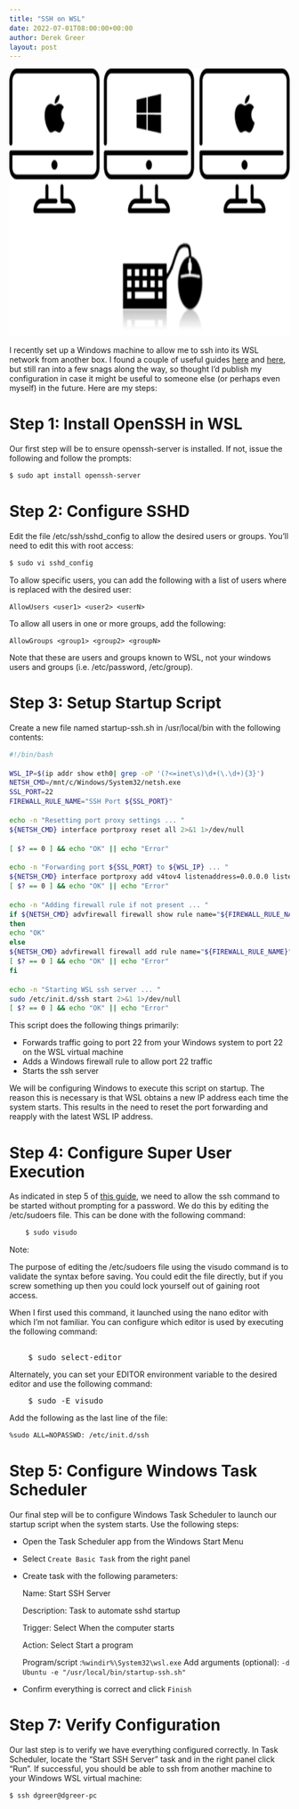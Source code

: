 ```yaml
---
title: "SSH on WSL"
date: 2022-07-01T08:00:00+00:00
author: Derek Greer
layout: post
---
```


<p style="text-align: center">
  <a href="/wp-content/uploads/2022/07/01/ssh.png"><img title="SSH" alt="" src="/wp-content/uploads/2022/07/01/ssh.png" width="640" height="480" sizes="(max-width: 640px) 100vw, 640px" /></a>
</p>

I recently set up a Windows machine to allow me to ssh into its WSL network from another box. I found a couple of useful guides [here](https://www.hanselman.com/blog/how-to-ssh-into-wsl2-on-windows-10-from-an-external-machine) and [here](https://www.hanselman.com/blog/how-to-ssh-into-wsl2-on-windows-10-from-an-external-machine), but still ran into a few snags along the way, so thought I’d publish my configuration in case it might be useful to someone else (or perhaps even myself) in the future. Here are my steps:

# Step 1: Install OpenSSH in WSL

Our first step will be to ensure openssh-server is installed. If not, issue the following and follow the prompts:

```sh
$ sudo apt install openssh-server
```

# Step 2: Configure SSHD

Edit the file /etc/ssh/sshd_config to allow the desired users or groups. You’ll need to edit this with root access:

```sh
$ sudo vi sshd_config
```

To allow specific users, you can add the following with a list of users where <user1> is replaced with the desired user:

```
AllowUsers <user1> <user2> <userN>
```

To allow all users in one or more groups, add the following:

```
AllowGroups <group1> <group2> <groupN>
```

Note that these are users and groups known to WSL, not your windows users and groups (i.e. /etc/password, /etc/group).

# Step 3: Setup Startup Script

Create a new file named startup-ssh.sh in /usr/local/bin with the following contents:

```sh
#!/bin/bash

WSL_IP=$(ip addr show eth0| grep -oP '(?<=inet\s)\d+(\.\d+){3}')
NETSH_CMD=/mnt/c/Windows/System32/netsh.exe
SSL_PORT=22
FIREWALL_RULE_NAME="SSH Port ${SSL_PORT}"

echo -n "Resetting port proxy settings ... "
${NETSH_CMD} interface portproxy reset all 2>&1 1>/dev/null

[ $? == 0 ] && echo "OK" || echo "Error"

echo -n "Forwarding port ${SSL_PORT} to ${WSL_IP} ... "
${NETSH_CMD} interface portproxy add v4tov4 listenaddress=0.0.0.0 listenport=${SSL_PORT} connectaddress=${WSL_IP} connectport=${SSL_PORT} 2>&1 1>/dev/null
[ $? == 0 ] && echo "OK" || echo "Error"

echo -n "Adding firewall rule if not present ... "
if ${NETSH_CMD} advfirewall firewall show rule name="${FIREWALL_RULE_NAME}" 2>&1 1>/dev/null
then
echo "OK"
else
${NETSH_CMD} advfirewall firewall add rule name="${FIREWALL_RULE_NAME}" dir=in action=allow protocol=TCP localport=${SSL_PORT} 2>&1 1>/dev/null
[ $? == 0 ] && echo "OK" || echo "Error"
fi

echo -n "Starting WSL ssh server ... "
sudo /etc/init.d/ssh start 2>&1 1>/dev/null
[ $? == 0 ] && echo "OK" || echo "Error"
```

This script does the following things primarily:

- Forwards traffic going to port 22 from your Windows system to port 22 on the WSL virtual machine
- Adds a Windows firewall rule to allow port 22 traffic
- Starts the ssh server

We will be configuring Windows to execute this script on startup. The reason this is necessary is that WSL obtains a new IP address each time the system starts. This results in the need to reset the port forwarding and reapply with the latest WSL IP address.

# Step 4: Configure Super User Execution

As indicated in step 5 of [this guide](https://faun.pub/how-to-setup-ssh-connection-on-ubuntu-windows-subsystem-for-linux-2b36afb943dc), we need to allow the ssh command to be started without prompting for a password. We do this by editing the /etc/sudoers file. This can be done with the following command:

```sh
    $ sudo visudo
```

<div class="theme-note">
Note:

<p>The purpose of editing the /etc/sudoers file using the visudo command is to validate the syntax before saving. You could edit the file directly, but if you screw something up then you could lock yourself out of gaining root access.</p>

<p>When I first used this command, it launched using the nano editor with which I’m not familiar. You can configure which editor is used by executing the following command:</p>

<pre>    
    $ sudo select-editor    
</pre>

<p>Alternately, you can set your EDITOR environment variable to the desired editor and use the following command:</p>

<pre>
    $ sudo -E visudo
</pre>
</div>

Add the following as the last line of the file:

```sh
%sudo ALL=NOPASSWD: /etc/init.d/ssh
```

# Step 5: Configure Windows Task Scheduler

Our final step will be to configure Windows Task Scheduler to launch our startup script when the system starts. Use the following steps:

- Open the Task Scheduler app from the Windows Start Menu

- Select `Create Basic Task` from the right panel

- Create task with the following parameters:

  Name: Start SSH Server

  Description: Task to automate sshd startup

  Trigger: Select When the computer starts

  Action: Select Start a program

  Program/script :`%windir%\System32\wsl.exe`
  Add arguments (optional): `-d Ubuntu -e "/usr/local/bin/startup-ssh.sh"`

- Confirm everything is correct and click `Finish`

# Step 7: Verify Configuration

Our last step is to verify we have everything configured correctly. In Task Scheduler, locate the “Start SSH Server” task and in the right panel click “Run”. If successful, you should be able to ssh from another machine to your Windows WSL virtual machine:

```sh
$ ssh dgreer@dgreer-pc
```
